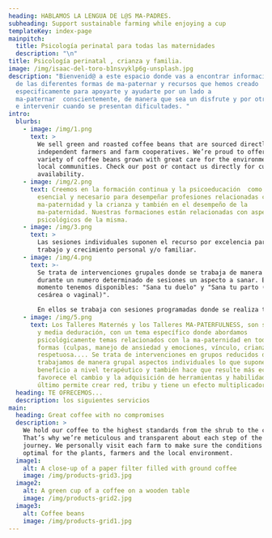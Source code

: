 ```yaml
---
heading: HABLAMOS LA LENGUA DE L@S MA-PADRES.
subheading: Support sustainable farming while enjoying a cup
templateKey: index-page
mainpitch:
  title: Psicología perinatal para todas las maternidades
  description: "\n"
title: Psicología perinatal , crianza y familia.
image: /img/isaac-del-toro-b1nsvyklp6g-unsplash.jpg
description: "Bienvenid@ a este espacio donde vas a encontrar informacion acerca
  de las diferentes formas de ma-paternar y recursos que hemos creado
  especificamente para apoyarte y ayudarte por un lado a
  ma-paternar  conscientemente, de manera que sea un disfrute y por otro apoyar
  e intervenir cuando se presentan dificultades. "
intro:
  blurbs:
    - image: /img/1.png
      text: >
        We sell green and roasted coffee beans that are sourced directly from
        independent farmers and farm cooperatives. We’re proud to offer a
        variety of coffee beans grown with great care for the environment and
        local communities. Check our post or contact us directly for current
        availability.
    - image: /img/2.png
      text: Creemos en la formación continua y la psicoeducación  como complemento
        esencial y necesario para desempeñar profesiones relacionadas con la
        ma-paternidad y la crianza y también en el desempeño de la
        ma-paternidad. Nuestras formaciones están relacionadas con aspectos
        psicológicos de la misma.
    - image: /img/3.png
      text: >
        Las sesiones individuales suponen el recurso por excelencia para el
        trabajo y crecimiento personal y/o familiar. 
    - image: /img/4.png
      text: >-
        Se trata de intervenciones grupales donde se trabaja de manera intensiva
        durante un numero determinado de sesiones un aspecto a sanar. En este
        momento tenemos disponibles: "Sana tu duelo" y "Sana tu parto (por
        cesárea o vaginal)".

        En ellos se trabaja con sesiones programadas donde se realiza trabajo personal y entre sesión y sesión se recibe apoyo tanto por parte de las psicólogas que atienden al grupo como por parte de los demás participantes en la comunidad online a la que se tiene acceso.
    - image: /img/5.png
      text: Los Talleres Maternés y los Talleres MA-PATERFULNESS, son sesiones de hora
        y media deduración, con un tema específico donde abordamos
        psicológicamente temas relacionados con la ma-paternidad en todas sus
        formas (culpas, manejo de ansiedad y emociones, vínculo, crianza
        respetuosa.... Se trata de intervenciones en grupos reducidos donde
        trabajamos de manera grupal aspectos individuales lo que supone un doble
        beneficio a nivel terapéutico y también hace que resulte más económico;
        favorece el cambio y la adquisición de herramientas y habilidades y por
        último permite crear red, tribu y tiene un efecto multiplicador.
  heading: TE OFRECEMOS...
  description: los siguientes servicios
main:
  heading: Great coffee with no compromises
  description: >
    We hold our coffee to the highest standards from the shrub to the cup.
    That’s why we’re meticulous and transparent about each step of the coffee’s
    journey. We personally visit each farm to make sure the conditions are
    optimal for the plants, farmers and the local environment.
  image1:
    alt: A close-up of a paper filter filled with ground coffee
    image: /img/products-grid3.jpg
  image2:
    alt: A green cup of a coffee on a wooden table
    image: /img/products-grid2.jpg
  image3:
    alt: Coffee beans
    image: /img/products-grid1.jpg
---
```

